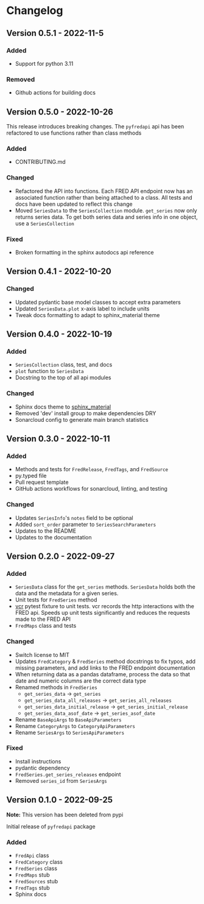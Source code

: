 # Changelog

## Version 0.5.1 - 2022-11-5

### Added

- Support for python 3.11

### Removed

- Github actions for building docs

## Version 0.5.0 - 2022-10-26

This release introduces breaking changes. The `pyfredapi` api has been refactored to use functions rather than class methods

### Added

- CONTRIBUTING.md

### Changed

- Refactored the API into functions. Each FRED API endpoint now has an associated function rather than being attached to a class. All tests and docs have been updated to reflect this change
- Moved `SeriesData` to the `SeriesCollection` module. `get_series` now only returns series data. To get both series data and series info in
one object, use a `SeriesCollection`

### Fixed

- Broken formatting in the sphinx autodocs api reference

## Version 0.4.1 - 2022-10-20

### Changed

- Updated pydantic base model classes to accept extra parameters
- Updated `SeriesData.plot` x-axis label to include units
- Tweak docs formatting to adapt to sphinx_material theme

## Version 0.4.0 - 2022-10-19

### Added

- `SeriesCollection` class, test, and docs
- `plot` function to `SeriesData`
- Docstring to the top of all api modules

### Changed

- Sphinx docs theme to [sphinx_material](https://bashtage.github.io/sphinx-material/index.html)
- Removed 'dev' install group to make dependencies DRY
- Sonarcloud config to generate main branch statistics

## Version 0.3.0 - 2022-10-11

### Added

- Methods and tests for `FredRelease`, `FredTags`, and `FredSource`
- py.typed file
- Pull request template
- GitHub actions workflows for sonarcloud, linting, and testing

### Changed

- Updates `SeriesInfo`'s `notes` field to be optional
- Added `sort_order` parameter to `SeriesSearchParameters`
- Updates to the README
- Updates to the documentation

## Version 0.2.0 - 2022-09-27

### Added

- `SeriesData` class for the `get_series` methods. `SeriesData` holds both the data and the metadata for a given series.
- Unit tests for `FredSeries` method
- [vcr](https://vcrpy.readthedocs.io/en/latest/) pytest fixture to unit tests. vcr records the http interactions with the FRED api. Speeds up unit tests significantly and reduces the requests made to the FRED API
- `FredMaps` class and tests

### Changed

- Switch license to MIT
- Updates `FredCategory` & `FredSeries` method docstrings to fix typos, add missing parameters, and add links to the FRED endpoint documentation
- When returning data as a pandas dataframe, process the data so that date and numeric columns are the correct data type
- Renamed methods in `FredSeries`
  - `get_series_data` -> `get_series`
  - `get_series_data_all_releases` -> `get_series_all_releases`
  - `get_series_data_initial_release` -> `get_series_initial_release`
  - `get_series_data_asof_date` -> `get_series_asof_date`
- Rename `BaseApiArgs` to `BaseApiParameters`
- Rename `CategoryArgs` to `CategoryApiParameters`
- Rename `SeriesArgs` to `SeriesApiParameters`

### Fixed

- Install instructions
- pydantic dependency
- `FredSeries.get_series_releases` endpoint
- Removed `series_id` from `SeriesArgs`

## Version 0.1.0 - 2022-09-25

**Note:** This version has been deleted from pypi

Initial release of `pyfredapi` package

### Added

- `FredApi` class
- `FredCategory` class
- `FredSeries` class
- `FredMaps` stub
- `FredSources` stub
- `FredTags` stub
- Sphinx docs
